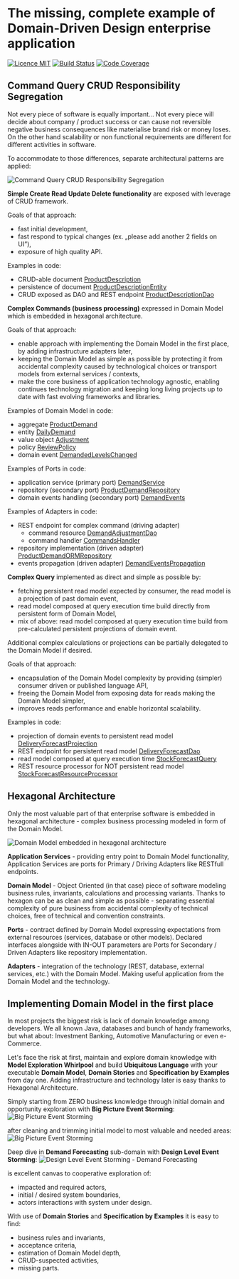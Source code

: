 # The missing, complete example of Domain-Driven Design enterprise application

[![Licence MIT](http://img.shields.io/badge/license-MIT-green.svg)](https://opensource.org/licenses/MIT)
[![Build Status](https://travis-ci.org/michal-michaluk/factory.svg?branch=master)](https://travis-ci.org/michal-michaluk/factory)
[![Code Coverage](https://codecov.io/gh/michal-michaluk/factory/branch/master/graph/badge.svg)](https://codecov.io/gh/michal-michaluk/factory)

## Command Query CRUD Responsibility Segregation
Not every piece of software is equally important...
Not every piece will decide about company / product success or can cause not reversible
negative business consequences like materialise brand risk or money loses.
On the other hand scalability or non functional requirements are different for different activities in software.

To accommodate to those differences, separate architectural patterns are applied:

![Command Query CRUD Responsibility Segregation](command-query-crud.png)

**Simple Create Read Update Delete functionality** are exposed with leverage of CRUD framework.

Goals of that approach:
- fast initial development,
- fast respond to typical changes (ex. „please add another 2 fields on UI”),
- exposure of high quality API.

Examples in code:
- CRUD-able document [ProductDescription](product-management-adapters/src/main/java/pl/com/bottega/factory/product/management/ProductDescription.java)
- persistence of document [ProductDescriptionEntity](product-management-adapters/src/main/java/pl/com/bottega/factory/product/management/ProductDescriptionEntity.java)
- CRUD exposed as DAO and REST endpoint [ProductDescriptionDao](product-management-adapters/src/main/java/pl/com/bottega/factory/product/management/ProductDescriptionDao.java)

**Complex Commands (business processing)** expressed in Domain Model which is embedded in hexagonal architecture.

Goals of that approach:
- enable approach with implementing the Domain Model in the first place, by adding infrastructure adapters later,
- keeping the Domain Model as simple as possible by protecting it from accidental complexity
caused by technological choices or transport models from external services / contexts,
- make the core business of application technology agnostic, enabling continues technology
migration and keeping long living projects up to date with fast evolving frameworks and libraries.

Examples of Domain Model in code:
- aggregate [ProductDemand](demand-forecasting-model/src/main/java/pl/com/bottega/factory/demand/forecasting/ProductDemand.java)
- entity [DailyDemand](demand-forecasting-model/src/main/java/pl/com/bottega/factory/demand/forecasting/DailyDemand.java)
- value object [Adjustment](demand-forecasting-model/src/main/java/pl/com/bottega/factory/demand/forecasting/Adjustment.java)
- policy [ReviewPolicy](demand-forecasting-model/src/main/java/pl/com/bottega/factory/demand/forecasting/ReviewPolicy.java)
- domain event [DemandedLevelsChanged](shared-kernel-model/src/main/java/pl/com/bottega/factory/demand/forecasting/DemandedLevelsChanged.java)

Examples of Ports in code:
- application service (primary port) [DemandService](demand-forecasting-model/src/main/java/pl/com/bottega/factory/demand/forecasting/DemandService.java)
- repository (secondary port) [ProductDemandRepository](demand-forecasting-model/src/main/java/pl/com/bottega/factory/demand/forecasting/ProductDemandRepository.java)
- domain events handling (secondary port) [DemandEvents](demand-forecasting-model/src/main/java/pl/com/bottega/factory/demand/forecasting/DemandEvents.java)

Examples of Adapters in code:
- REST endpoint for complex command (driving adapter)
  - command resource [DemandAdjustmentDao](demand-forecasting-adapters/src/main/java/pl/com/bottega/factory/demand/forecasting/command/DemandAdjustmentDao.java)
  - command handler [CommandsHandler](demand-forecasting-adapters/src/main/java/pl/com/bottega/factory/demand/forecasting/command/CommandsHandler.java)
- repository implementation (driven adapter) [ProductDemandORMRepository](demand-forecasting-adapters/src/main/java/pl/com/bottega/factory/demand/forecasting/ProductDemandORMRepository.java)
- events propagation (driven adapter) [DemandEventsPropagation](app-monolith/src/main/java/pl/com/bottega/factory/demand/forecasting/DemandEventsPropagation.java)

**Complex Query** implemented as direct and simple as possible by:
- fetching persistent read model expected by consumer, the read model is a projection of past domain event,
- read model composed at query execution time build directly from persistent form of Domain Model,
- mix of above: read model composed at query execution time build from pre-calculated persistent projections of domain event.

Additional complex calculations or projections can be partially delegated to the Domain Model if desired.

Goals of that approach:
- encapsulation of the Domain Model complexity by providing (simpler) consumer driven or published language API,
- freeing the Domain Model from exposing data for reads making the Domain Model simpler,
- improves reads performance and enable horizontal scalability.

Examples in code:
- projection of domain events to persistent read model [DeliveryForecastProjection](demand-forecasting-adapters/src/main/java/pl/com/bottega/factory/delivery/planning/projection/DeliveryForecastProjection.java)
- REST endpoint for persistent read model [DeliveryForecastDao](demand-forecasting-adapters/src/main/java/pl/com/bottega/factory/delivery/planning/projection/DeliveryForecastDao.java)
- read model composed at query execution time [StockForecastQuery](app-monolith/src/main/java/pl/com/bottega/factory/stock/forecast/StockForecastQuery.java)
- REST resource processor for NOT persistent read model [StockForecastResourceProcessor](app-monolith/src/main/java/pl/com/bottega/factory/stock/forecast/ressource/StockForecastResourceProcessor.java)

## Hexagonal Architecture
Only the most valuable part of that enterprise software is embedded in hexagonal architecture -
complex business processing modeled in form of the Domain Model.

![Domain Model embedded in hexagonal architecture](hexagon.png)

**Application Services** - providing entry point to Domain Model functionality,
Application Services are ports for Primary / Driving Adapters like RESTfull endpoints.

**Domain Model** - Object Oriented (in that case) piece of software modeling business rules, invariants,
calculations and processing variants.
Thanks to hexagon can be as clean and simple as possible - separating essential complexity of pure business
from accidental complexity of technical choices, free of technical and convention constraints.

**Ports** - contract defined by Domain Model expressing expectations from external resources (services, database or other models).
Declared interfaces alongside with IN-OUT parameters are Ports for Secondary / Driven Adapters like repository implementation.

**Adapters** - integration of the technology (REST, database, external services, etc.) with the Domain Model.
Making useful application from the Domain Model and the technology.


## Implementing Domain Model in the first place
In most projects the biggest risk is lack of domain knowledge among developers. We all known Java,
databases and bunch of handy frameworks, but what about: Investment Banking, Automotive Manufacturing or even e-Commerce.

Let's face the risk at first, maintain and explore domain knowledge
with **Model Exploration Whirlpool** and build **Ubiquitous Language** with your executable **Domain Model**,
**Domain Stories** and **Specification by Examples** from day one.
Adding infrastructure and technology later is easy thanks to Hexagonal Architecture.

Simply starting from ZERO business knowledge through initial domain and opportunity exploration with **Big Picture Event Storming**:
![Big Picture Event Storming](es-big-picture-original.jpg)

after cleaning and trimming initial model to most valuable and needed areas: 
![Big Picture Event Storming](es-big-picture-cleaned.jpg)

Deep dive in **Demand Forecasting** sub-domain with **Design Level Event Storming**:
![Design Level Event Storming - Demand Forecasting](es-design-demand-forecasting.jpg)

is excellent canvas to cooperative exploration of:
- impacted and required actors,
- initial / desired system boundaries,
- actors interactions with system under design.

With use of **Domain Stories** and **Specification by Examples** it is easy to find:
- business rules and invariants,
- acceptance criteria,
- estimation of Domain Model depth,
- CRUD-suspected activities,
- missing parts.

